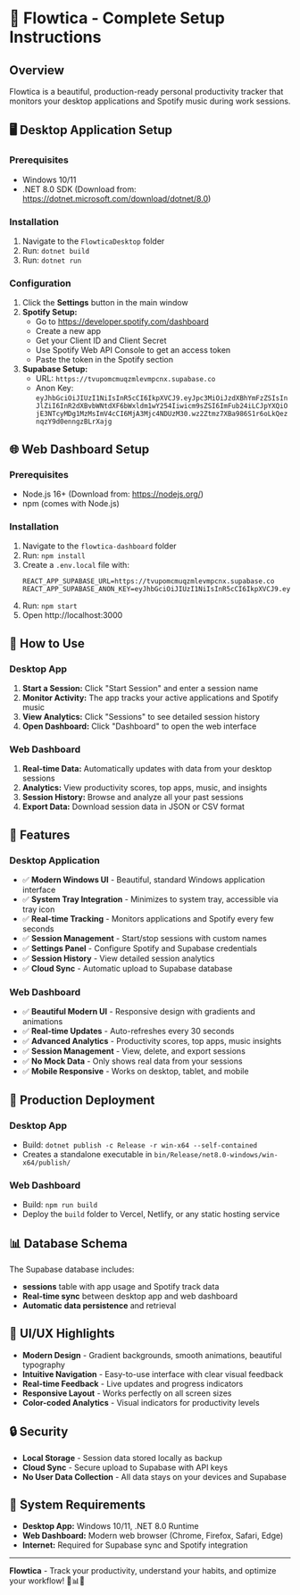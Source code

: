 # 🚀 Flowtica - Complete Setup Instructions

## Overview
Flowtica is a beautiful, production-ready personal productivity tracker that monitors your desktop applications and Spotify music during work sessions.

## 🖥️ Desktop Application Setup

### Prerequisites
- Windows 10/11
- .NET 8.0 SDK (Download from: https://dotnet.microsoft.com/download/dotnet/8.0)

### Installation
1. Navigate to the `FlowticaDesktop` folder
2. Run: `dotnet build`
3. Run: `dotnet run`

### Configuration
1. Click the **Settings** button in the main window
2. **Spotify Setup:**
   - Go to https://developer.spotify.com/dashboard
   - Create a new app
   - Get your Client ID and Client Secret
   - Use Spotify Web API Console to get an access token
   - Paste the token in the Spotify section
3. **Supabase Setup:**
   - URL: `https://tvupomcmuqzmlevmpcnx.supabase.co`
   - Anon Key: `eyJhbGciOiJIUzI1NiIsInR5cCI6IkpXVCJ9.eyJpc3MiOiJzdXBhYmFzZSIsInJlZiI6InR2dXBvbWNtdXF6bWxldm1wY254Iiwicm9sZSI6ImFub24iLCJpYXQiOjE3NTcyMDg1MzMsImV4cCI6MjA3Mjc4NDUzM30.wz2Ztmz7XBa986S1r6oLkQeznqzY9d0enngzBLrXajg`

## 🌐 Web Dashboard Setup

### Prerequisites
- Node.js 16+ (Download from: https://nodejs.org/)
- npm (comes with Node.js)

### Installation
1. Navigate to the `flowtica-dashboard` folder
2. Run: `npm install`
3. Create a `.env.local` file with:
   ```
   REACT_APP_SUPABASE_URL=https://tvupomcmuqzmlevmpcnx.supabase.co
   REACT_APP_SUPABASE_ANON_KEY=eyJhbGciOiJIUzI1NiIsInR5cCI6IkpXVCJ9.eyJpc3MiOiJzdXBhYmFzZSIsInJlZiI6InR2dXBvbWNtdXF6bWxldm1wY254Iiwicm9sZSI6ImFub24iLCJpYXQiOjE3NTcyMDg1MzMsImV4cCI6MjA3Mjc4NDUzM30.wz2Ztmz7XBa986S1r6oLkQeznqzY9d0enngzBLrXajg
   ```
4. Run: `npm start`
5. Open http://localhost:3000

## 🎯 How to Use

### Desktop App
1. **Start a Session:** Click "Start Session" and enter a session name
2. **Monitor Activity:** The app tracks your active applications and Spotify music
3. **View Analytics:** Click "Sessions" to see detailed session history
4. **Open Dashboard:** Click "Dashboard" to open the web interface

### Web Dashboard
1. **Real-time Data:** Automatically updates with data from your desktop sessions
2. **Analytics:** View productivity scores, top apps, music, and insights
3. **Session History:** Browse and analyze all your past sessions
4. **Export Data:** Download session data in JSON or CSV format

## 🔧 Features

### Desktop Application
- ✅ **Modern Windows UI** - Beautiful, standard Windows application interface
- ✅ **System Tray Integration** - Minimizes to system tray, accessible via tray icon
- ✅ **Real-time Tracking** - Monitors applications and Spotify every few seconds
- ✅ **Session Management** - Start/stop sessions with custom names
- ✅ **Settings Panel** - Configure Spotify and Supabase credentials
- ✅ **Session History** - View detailed session analytics
- ✅ **Cloud Sync** - Automatic upload to Supabase database

### Web Dashboard
- ✅ **Beautiful Modern UI** - Responsive design with gradients and animations
- ✅ **Real-time Updates** - Auto-refreshes every 30 seconds
- ✅ **Advanced Analytics** - Productivity scores, top apps, music insights
- ✅ **Session Management** - View, delete, and export sessions
- ✅ **No Mock Data** - Only shows real data from your sessions
- ✅ **Mobile Responsive** - Works on desktop, tablet, and mobile

## 🚀 Production Deployment

### Desktop App
- Build: `dotnet publish -c Release -r win-x64 --self-contained`
- Creates a standalone executable in `bin/Release/net8.0-windows/win-x64/publish/`

### Web Dashboard
- Build: `npm run build`
- Deploy the `build` folder to Vercel, Netlify, or any static hosting service

## 📊 Database Schema

The Supabase database includes:
- **sessions** table with app usage and Spotify track data
- **Real-time sync** between desktop app and web dashboard
- **Automatic data persistence** and retrieval

## 🎨 UI/UX Highlights

- **Modern Design** - Gradient backgrounds, smooth animations, beautiful typography
- **Intuitive Navigation** - Easy-to-use interface with clear visual feedback
- **Real-time Feedback** - Live updates and progress indicators
- **Responsive Layout** - Works perfectly on all screen sizes
- **Color-coded Analytics** - Visual indicators for productivity levels

## 🔒 Security

- **Local Storage** - Session data stored locally as backup
- **Cloud Sync** - Secure upload to Supabase with API keys
- **No User Data Collection** - All data stays on your devices and Supabase

## 📱 System Requirements

- **Desktop App:** Windows 10/11, .NET 8.0 Runtime
- **Web Dashboard:** Modern web browser (Chrome, Firefox, Safari, Edge)
- **Internet:** Required for Supabase sync and Spotify integration

---

**Flowtica** - Track your productivity, understand your habits, and optimize your workflow! 🚀📊✨
